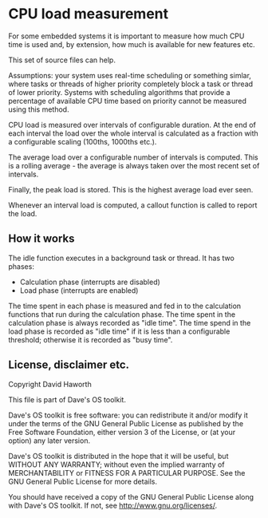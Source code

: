# CPU load measurement

For some embedded systems it is important to measure how much CPU time is used and, by extension,
how much is available for new features etc.

This set of source files can help.

Assumptions: your system uses real-time scheduling or something simlar, where tasks or threads of
higher priority completely block a task or thread of lower priority. Systems with scheduling algorithms
that provide a percentage of available CPU time based on priority cannot be measured using
this method.

CPU load is measured over intervals of configurable duration. At the end of each interval
the load over the whole interval is calculated as a fraction with a configurable scaling
(100ths, 1000ths etc.).

The average load over a configurable number of intervals is computed. This is a rolling average -
the average is always taken over the most recent set of intervals.

Finally, the peak load is stored. This is the highest average load ever seen.

Whenever an interval load is computed, a callout function is called to report the load.

## How it works

The idle function executes in a background task or thread. It has two phases:

* Calculation phase (interrupts are disabled)
* Load phase (interrupts are enabled)

The time spent in each phase is measured and fed in to the calculation functions that run during
the calculation phase. The time spent in the calculation phase is always recorded as "idle time".
The time spend in the load phase is recorded as "idle time" if it is less than a configurable
threshold; otherwise it is recorded as "busy time".


## License, disclaimer etc.

Copyright David Haworth

This file is part of Dave's OS toolkit.

Dave's OS toolkit is free software: you can redistribute it and/or modify
it under the terms of the GNU General Public License as published by
the Free Software Foundation, either version 3 of the License, or
(at your option) any later version.

Dave's OS toolkit is distributed in the hope that it will be useful,
but WITHOUT ANY WARRANTY; without even the implied warranty of
MERCHANTABILITY or FITNESS FOR A PARTICULAR PURPOSE.  See the
GNU General Public License for more details.

You should have received a copy of the GNU General Public License
along with Dave's OS toolkit.  If not, see <http://www.gnu.org/licenses/>.


